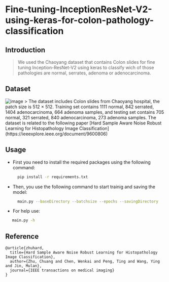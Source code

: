 # Fine-tuning-InceptionResNet-V2-using-keras-for-colon-pathology-classification

## Introduction
  > We used the Chaoyang dataset that contains Colon slides for fine tuning Inception-ResNet-V2 using keras to classify wich of those pathologies are normal, serrates, adenoma or adenocarcinoma.

## Dataset
<img src="https://i.ibb.co/nQMv3Q5/image.png" alt="image">
  > The dataset includes Colon slides from Chaoyang hospital, the patch size is 512 × 512. Training set contains 1111 normal, 842 serrated, 1404 adenocarcinoma, 664 adenoma samples, and testing set contains 705 normal, 321 serrated, 840 adenocarcinoma, 273 adenoma samples.
  The dataset is related to the following paper [Hard Sample Aware Noise Robust Learning for Histopathology Image Classification](https://ieeexplore.ieee.org/document/9600806)

## Usage
  * First you need to install the required packages using the following command:
    ```sh
      pip install -r requirements.txt
    ```
  * Then, you use the following command to start trainig and saving the model:
    ```sh
      main.py --baseDirectory --batchsize --epochs --savingDirectory
    ```
   * For help use: 
   ```sh
      main.py -h
   ```
## Reference

  ```
  @article{zhuhard,
    title={Hard Sample Aware Noise Robust Learning for Histopathology Image Classification},
    author={Zhu, Chuang and Chen, Wenkai and Peng, Ting and Wang, Ying and Jin, Mulan},
    journal={IEEE transactions on medical imaging}
  }
  ```
